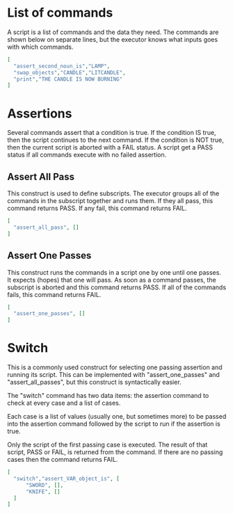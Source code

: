 
# List of commands

A script is a list of commands and the data they need. The commands are shown below on separate lines,
but the executor knows what inputs goes with which commands.

```json
[
  "assert_second_noun_is","LAMP",
  "swap_objects","CANDLE","LITCANDLE",
  "print","THE CANDLE IS NOW BURNING"
]
```

# Assertions

Several commands assert that a condition is true. If the condition IS true, then the script continues to the next command.
If the condition is NOT true, then the current script is aborted with a FAIL status. A script get a PASS status if all commands
execute with no failed assertion.

## Assert All Pass

This construct is used to define subscripts. The executor groups all of the commands in the subscript together and runs them.
If they all pass, this command returns PASS. If any fail, this command returns FAIL.

```json
[
  "assert_all_pass", []
]
```

## Assert One Passes

This construct runs the commands in a script one by one until one passes. It expects (hopes) that one will pass. As soon as a command 
passes, the subscript is aborted and this command returns PASS. If all of the commands fails, this command returns FAIL.

```json
[
  "assert_one_passes", []
]
```

# Switch

This is a commonly used construct for selecting one passing assertion and running its script. This can be implemented
with "assert_one_passes" and "assert_all_passes", but this construct is syntactically easier.

The "switch" command has two data items: the assertion command to check at every case and a list of cases.

Each case is a list of values (usually one, but sometimes more) to be passed into the assertion command followed by the script to run 
if the assertion is true.

Only the script of the first passing case is executed. The result of that script, PASS or FAIL, is returned from the command.
If there are no passing cases then the command returns FAIL.

```json
[
  "switch","assert_VAR_object_is", [
      "SWORD", [],
      "KNIFE", []
  ]
]
```
